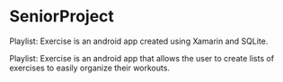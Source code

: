 # SeniorProject

Playlist: Exercise is an android app created using Xamarin and SQLite.

Playlist: Exercise is an android app that allows the user to create lists of exercises to easily organize their workouts. 
